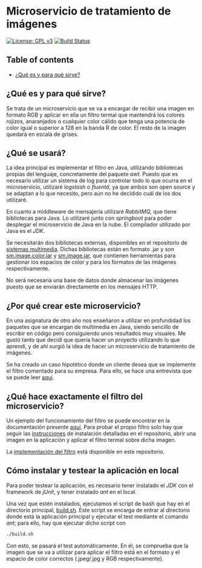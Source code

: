 # Microservicio de tratamiento de imágenes
[![License: GPL v3](https://img.shields.io/badge/License-GPLv3-blue.svg)](https://www.gnu.org/licenses/gpl-3.0)
[![Build Status](https://travis-ci.org/nazaretrogue/Microservicio-multimedia.svg?branch=master)](https://travis-ci.org/nazaretrogue/Microservicio-multimedia)

## Table of contents
<!--ts-->
   * [¿Qué es y para qué sirve?](#¿Que-es-y-para-que-sirve?)
<!--te-->


## ¿Qué es y para qué sirve?

Se trata de un microservicio que se va a encargar de recibir una imagen en formato
RGB y aplicar en ella un filtro termal que mantendrá los colores rojizos,
anaranjados o cualquier color cálido que tenga una potencia de color igual o
superior a 128 en la banda R de color. El resto de la imagen quedará en escala de
grises.

## ¿Qué se usará?

La idea principal es implementar el filtro en Java, utilizando bibliotecas propias
del lenguaje, concretamente del paquete *awt*. Puesto que es necesario utilizar
un sistema de log para controlar todo lo que ocurra en el microservicio, utilizaré
*logstash* o *fluentd*, ya que ambos son open source y se adaptan a lo que necesito,
pero aún no he decidido cuál de los dos utilizaré.

En cuanto a middleware de mensajería utilizaré *RabbitMQ*, que tiene bibliotecas
para Java. Lo utilizaré junto con *springboot* para poder desplegar el microservicio
de Java en la nube. El compilador utilizado por Java es el *JDK*.

Se necesitarán dos bibliotecas externas, disponibles en el repositorio de
[sistemas multimedia](https://github.com/nazaretrogue/SMM/tree/master/Evaluacion).
Dichas bibliotecas están en formato .jar y son [sm.image.color.jar](https://github.com/nazaretrogue/SMM/blob/master/Evaluacion/sm.image.color.jar)
y [sm.image.jar](https://github.com/nazaretrogue/SMM/blob/master/Evaluacion/sm.image.jar),
que contienen herramientas para gestionar los espacios de color y para los formatos
de las imágenes respectivamente.

No será necesaria una base de datos donde almacenar las imágenes puesto que se enviarán
directamente en los mensajes HTTP.

## ¿Por qué crear este microservicio?
En una asignatura de otro año nos enseñaron a utilizar en profundidad los paquetes
que se encargan de multimedia en Java, siendo sencillo de escribir en código pero
consiguiendo unos resultados muy visuales. Me gustó tanto que decidí que quería
hacer un proyecto utilizando lo que aprendí, y de ahí surgió la idea de hacer
un microservicio de tratamiento de imágenes.  

Se ha creado un caso hipotético donde un cliente desea que se implemente el filtro
comentado para su empresa. Para ello, se hace una entrevista que se puede leer
[aquí](https://github.com/nazaretrogue/Microservicio-multimedia/blob/master/doc/Historia_usuario.pdf).

## ¿Qué hace exactamente el filtro del microservicio?

Un ejemplo del funcionamiento del filtro se puede encontrar en la documentación presente
[aquí](https://github.com/nazaretrogue/SMM/tree/master/Evaluacion). Para probar
el propio filtro solo hay que seguir las [instrucciones](https://github.com/nazaretrogue/SMM.git)
de instalación detalladas en el repositorio, abrir una imagen en la aplicación
y aplicar el filtro termal sobre dicha imagen.  

La [implementación del filtro](https://github.com/nazaretrogue/Microservicio-multimedia/tree/master/src)
está disponible en este repositorio.

## Cómo instalar y testear la aplicación en local

Para poder testear la aplicación, es necesario tener instalado el *JDK* con el framework
de *jUnit*, y tener instalado *ant* en el local.

Una vez que estén instalados, ejecutamos el script de bash que hay en el directorio
principal, [build.sh](https://github.com/nazaretrogue/Microservicio-multimedia/blob/master/build.sh).
Este script se encarga de entrar al directorio donde está la aplicación principal y
ejecutar el test mediante el comando *ant*; para ello, hay que ejecutar dicho script con

```bash
./build.sh
```

Con esto, se pasará el test automáticamente. En él, se comprueba que la imagen que
se va a utilizar para aplicar el filtro está en el formato y el espacio de color
correctos (.jpeg/.jpg y RGB respectivamente).
